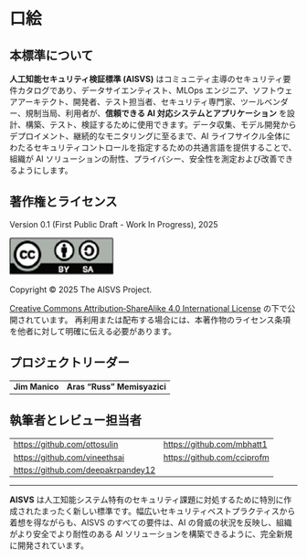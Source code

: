 # 口絵

## 本標準について

**人工知能セキュリティ検証標準 (AISVS)** はコミュニティ主導のセキュリティ要件カタログであり、データサイエンティスト、MLOps エンジニア、ソフトウェアアーキテクト、開発者、テスト担当者、セキュリティ専門家、ツールベンダー、規制当局、利用者が、**信頼できる AI 対応システムとアプリケーション** を設計、構築、テスト、検証するために使用できます。データ収集、モデル開発からデプロイメント、継続的なモニタリングに至るまで、AI ライフサイクル全体にわたるセキュリティコントロールを指定するための共通言語を提供することで、組織が AI ソリューションの耐性、プライバシー、安全性を測定および改善できるようにします。

## 著作権とライセンス

Version 0.1 (First Public Draft - Work In Progress), 2025

![license](../images/license.png)

Copyright © 2025 The AISVS Project.  

[Creative Commons Attribution‑ShareAlike 4.0 International License](https://creativecommons.org/licenses/by-sa/4.0/) の下で公開されています。
再利用または配布する場合には、本著作物のライセンス条項を他者に対して明確に伝える必要があります。

## プロジェクトリーダー

|                         |                             |
|-------------------------|-----------------------------|
| **Jim Manico**          | **Aras “Russ” Memisyazici** |

## 執筆者とレビュー担当者

|                                    |                             |
|------------------------------------|-----------------------------|
| https://github.com/ottosulin       | https://github.com/mbhatt1  |
| https://github.com/vineethsai      | https://github.com/cciprofm |
| https://github.com/deepakrpandey12 |

---

**AISVS** は人工知能システム特有のセキュリティ課題に対処するために特別に作成されたまったく新しい標準です。幅広いセキュリティベストプラクティスから着想を得ながらも、AISVS のすべての要件は、AI の脅威の状況を反映し、組織がより安全でより耐性のある AI ソリューションを構築できるように、完全新規に開発されています。
